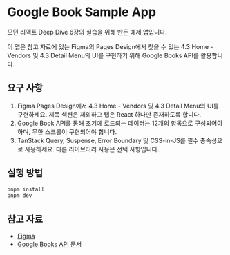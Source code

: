 # Google Book Sample App

모던 리액트 Deep Dive 6장의 실습을 위해 만든 예제 앱입니다.

이 앱은 참고 자료에 있는 Figma의 Pages Design에서 찾을 수 있는 4.3 Home - Vendors 및 4.3 Detail Menu의 UI를 구현하기 위해 Google Books API를 활용합니다.

## 요구 사항
1. Figma Pages Design에서 4.3 Home - Vendors 및 4.3 Detail Menu의 UI를 구현하세요. 제목 섹션은 제외하고 탭은 React 하나만 존재하도록 합니다.
2. Google Book API를 통해 초기에 로드되는 데이터는 12개의 항목으로 구성되어야 하며, 무한 스크롤이 구현되어야 합니다.
3. TanStack Query, Suspense, Error Boundary 및 CSS-in-JS를 필수 종속성으로 사용하세요. 다른 라이브러리 사용은 선택 사항입니다.

## 실행 방법
```sh
pnpm install
pnpm dev
```

## 참고 자료
- [Figma](https://www.figma.com/file/GxsiyGhYcXgnbHC4kf9Mni/Bazar---Books-Mobile-App-(Community)?type=design&node-id=1855%3A6688&mode=dev) 
- [Google Books API 문서](https://developers.google.com/books/docs/overview?hl=ko)
